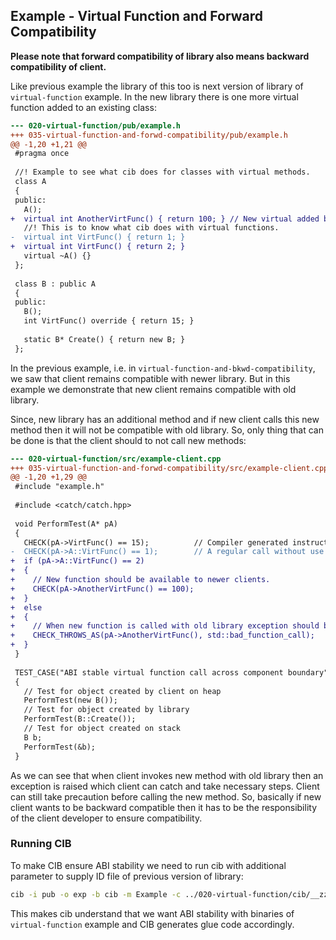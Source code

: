 ## Example - Virtual Function and Forward Compatibility

**Please note that forward compatibility of library also means backward compatibility of client.**

Like previous example the library of this too is next version of library of `virtual-function` example. In the new library there is one more virtual function added to an existing class:

```diff
--- 020-virtual-function/pub/example.h
+++ 035-virtual-function-and-forwd-compatibility/pub/example.h
@@ -1,20 +1,21 @@
 #pragma once
 
 //! Example to see what cib does for classes with virtual methods.
 class A
 {
 public:
   A();
+  virtual int AnotherVirtFunc() { return 100; } // New virtual added before existing one.
   //! This is to know what cib does with virtual functions.
-  virtual int VirtFunc() { return 1; }
+  virtual int VirtFunc() { return 2; }
   virtual ~A() {}
 };
 
 class B : public A
 {
 public:
   B();
   int VirtFunc() override { return 15; }
 
   static B* Create() { return new B; }
 };

```

In the previous example, i.e. in `virtual-function-and-bkwd-compatibility`, we saw that client remains compatible with newer library. But in this example we demonstrate that new client remains compatible with old library.

Since, new library has an additional method and if new client calls this new method then it will not be compatible with old library. So, only thing that can be done is that the client should to not call new methods:

```diff
--- 020-virtual-function/src/example-client.cpp
+++ 035-virtual-function-and-forwd-compatibility/src/example-client.cpp
@@ -1,20 +1,29 @@
 #include "example.h"
 
 #include <catch/catch.hpp>
 
 void PerformTest(A* pA)
 {
   CHECK(pA->VirtFunc() == 15);          // Compiler generated instruction will effectively call `pA->B::VirtFunc()`
-  CHECK(pA->A::VirtFunc() == 1);        // A regular call without use of virtual table.
+  if (pA->A::VirtFunc() == 2)
+  {
+    // New function should be available to newer clients.
+    CHECK(pA->AnotherVirtFunc() == 100);
+  }
+  else
+  {
+    // When new function is called with old library exception should be thrown.
+    CHECK_THROWS_AS(pA->AnotherVirtFunc(), std::bad_function_call);
+  }
 }
 
 TEST_CASE("ABI stable virtual function call across component boundary")
 {
   // Test for object created by client on heap
   PerformTest(new B());
   // Test for object created by library
   PerformTest(B::Create());
   // Test for object created on stack
   B b;
   PerformTest(&b);
 }

```

As we can see that when client invokes new method with old library then an exception is raised which client can catch and take necessary steps. Client can still take precaution before calling the new method. So, basically if new client wants to be backward compatible then it has to be the responsibility of the client developer to ensure compatibility.

### Running CIB
To make CIB ensure ABI stability we need to run cib with additional parameter to supply ID file of previous version of library:

```sh
cib -i pub -o exp -b cib -m Example -c ../020-virtual-function/cib/__zz_cib_Example-ids.h
```

This makes cib understand that we want ABI stability with binaries of `virtual-function` example and CIB generates glue code accordingly.

